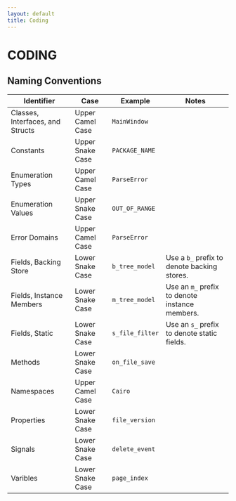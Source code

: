 ```yaml
---
layout: default
title: Coding
---
```

# CODING

## Naming Conventions

|Identifier|Case|Example|Notes|
|-|-|-|-|
|Classes, Interfaces, and Structs|Upper Camel Case|`MainWindow`||
|Constants|Upper Snake Case|`PACKAGE_NAME`||
|Enumeration Types|Upper Camel Case|`ParseError`||
|Enumeration Values|Upper Snake Case|`OUT_OF_RANGE`||
|Error Domains|Upper Camel Case|`ParseError`||
|Fields, Backing Store|Lower Snake Case|`b_tree_model`|Use a `b_` prefix to denote backing stores.|
|Fields, Instance Members|Lower Snake Case|`m_tree_model`|Use an `m_` prefix to denote instance members.|
|Fields, Static|Lower Snake Case|`s_file_filter`|Use an `s_` prefix to denote static fields.|
|Methods|Lower Snake Case|`on_file_save`||
|Namespaces|Upper Camel Case|`Cairo`||
|Properties|Lower Snake Case|`file_version`||
|Signals|Lower Snake Case|`delete_event`||
|Varibles|Lower Snake Case|`page_index`||
